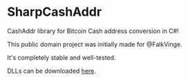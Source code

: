 # SharpCashAddr

CashAddr library for Bitcoin Cash address conversion in C#!

This public domain project was initially made for @FalkVinge.

It's completely stable and well-tested.

DLLs can be downloaded [here](/releases).
